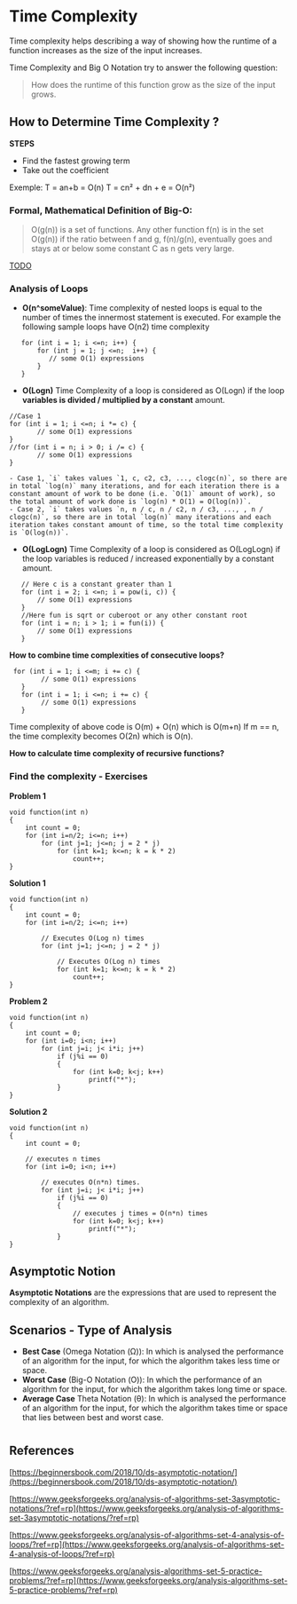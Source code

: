 # Time Complexity
Time complexity helps describing a way of showing how the runtime of a function increases as the size of the input increases.
 
Time Complexity and Big O Notation try to answer the following question:
> How does the runtime of this function grow as the size of the input grows.
 
## How to Determine Time Complexity ?
**STEPS**
- Find the fastest growing term
- Take out the coefficient

Exemple: T = an+b = O(n)
				 T = cn² + dn + e = O(n²)

### Formal, Mathematical Definition of Big-O:

> O(g(n))  is a set of functions. Any other function  f(n)  is in the set  O(g(n))  if the ratio between  f  and  g,  f(n)/g(n)​,  eventually goes and stays at or below some constant  C  as n  gets very large.

[TODO](#Big-O-Mathematical-Exemple.png)

### Analysis of Loops
- **O(n^someValue)**: Time complexity of nested loops is equal to the number of times the innermost statement is executed. For example the following sample loops have O(n2) time complexity
```
   for (int i = 1; i <=n; i++) {
       for (int j = 1; j <=n;  i++) {
          // some O(1) expressions
       }
   }
```

- **O(Logn)** Time Complexity of a loop is considered as O(Logn) if the loop **variables is divided / multiplied by a constant** amount.
```
//Case 1
for (int i = 1; i <=n; i *= c) {
       // some O(1) expressions
}
//for (int i = n; i > 0; i /= c) {
       // some O(1) expressions
}
```

	- Case 1, `i` takes values `1, c, c2, c3, ..., clogc(n)`, so there are in total `log(n)` many iterations, and for each iteration there is a constant amount of work to be done (i.e. `O(1)` amount of work), so the total amount of work done is `log(n) * O(1) = O(log(n))`.
	- Case 2, `i` takes values `n, n / c, n / c2, n / c3, ..., , n / clogc(n)`, so there are in total `log(n)` many iterations and each iteration takes constant amount of time, so the total time complexity is `O(log(n))`.

- **O(LogLogn)** Time Complexity of a loop is considered as O(LogLogn) if the loop variables is reduced / increased exponentially by a constant amount.
```
   // Here c is a constant greater than 1   
   for (int i = 2; i <=n; i = pow(i, c)) { 
       // some O(1) expressions
   }
   //Here fun is sqrt or cuberoot or any other constant root
   for (int i = n; i > 1; i = fun(i)) { 
       // some O(1) expressions
   }
```

**How to combine time complexities of consecutive loops?**
```
 for (int i = 1; i <=m; i += c) {  
        // some O(1) expressions
   }
   for (int i = 1; i <=n; i += c) {
        // some O(1) expressions
   }
```
Time complexity of above code is O(m) + O(n) which is O(m+n)
If m == n,  the time complexity becomes O(2n) which is O(n).

**How to calculate time complexity of recursive functions?**

### Find the complexity - Exercises
**Problem 1**
```
void function(int n) 
{ 
	int count = 0; 
	for (int i=n/2; i<=n; i++) 
		for (int j=1; j<=n; j = 2 * j) 
			for (int k=1; k<=n; k = k * 2) 
				count++; 
} 
```

**Solution 1**
```
void function(int n) 
{ 
    int count = 0; 
    for (int i=n/2; i<=n; i++) 
  
        // Executes O(Log n) times 
        for (int j=1; j<=n; j = 2 * j) 
  
            // Executes O(Log n) times 
            for (int k=1; k<=n; k = k * 2) 
                count++; 
} 
```
**Problem 2**
```
void function(int n) 
{ 
	int count = 0; 
	for (int i=0; i<n; i++) 
		for (int j=i; j< i*i; j++) 
			if (j%i == 0) 
			{ 
				for (int k=0; k<j; k++) 
					printf("*"); 
			} 
} 

```
**Solution 2**
```
void function(int n) 
{ 
	int count = 0; 

	// executes n times 
	for (int i=0; i<n; i++) 

		// executes O(n*n) times. 
		for (int j=i; j< i*i; j++) 
			if (j%i == 0) 
			{ 
				// executes j times = O(n*n) times 
				for (int k=0; k<j; k++) 
					printf("*"); 
			} 
} 

```

## Asymptotic Notion
**Asymptotic Notations** are the expressions that are used to represent the complexity of an algorithm.

## Scenarios - Type of Analysis
- **Best Case** (Omega Notation (Ω)): In which is analysed the performance of an algorithm for the input, for which the algorithm takes less time or space.
- **Worst Case** (Big-O Notation (Ο)): In which  the performance of an algorithm for the input, for which the algorithm takes long time or space.
- **Average Case** Theta Notation (θ): In which is analysed the performance of an algorithm for the input, for which the algorithm takes time or space that lies between best and worst case.


# 
## References
[https://beginnersbook.com/2018/10/ds-asymptotic-notation/](https://beginnersbook.com/2018/10/ds-asymptotic-notation/)

[https://www.geeksforgeeks.org/analysis-of-algorithms-set-3asymptotic-notations/?ref=rp](https://www.geeksforgeeks.org/analysis-of-algorithms-set-3asymptotic-notations/?ref=rp)

[https://www.geeksforgeeks.org/analysis-of-algorithms-set-4-analysis-of-loops/?ref=rp](https://www.geeksforgeeks.org/analysis-of-algorithms-set-4-analysis-of-loops/?ref=rp)

[https://www.geeksforgeeks.org/analysis-algorithms-set-5-practice-problems/?ref=rp](https://www.geeksforgeeks.org/analysis-algorithms-set-5-practice-problems/?ref=rp)


